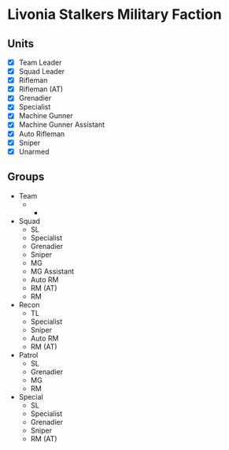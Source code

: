 # Livonia Stalkers Military Faction

## Units
- [X] Team Leader
- [X] Squad Leader
- [X] Rifleman
- [X] Rifleman (AT)
- [X] Grenadier
- [X] Specialist
- [X] Machine Gunner
- [X] Machine Gunner Assistant
- [X] Auto Rifleman
- [X] Sniper
- [x] Unarmed

## Groups
- Team
    - *
- Squad
    - SL
    - Specialist
    - Grenadier
    - Sniper
    - MG
    - MG Assistant
    - Auto RM
    - RM (AT)
    - RM
- Recon
    - TL
    - Specialist
    - Sniper
    - Auto RM
    - RM (AT)
- Patrol
    - SL
    - Grenadier
    - MG
    - RM
- Special
    - SL
    - Specialist
    - Grenadier
    - Sniper
    - RM (AT)
